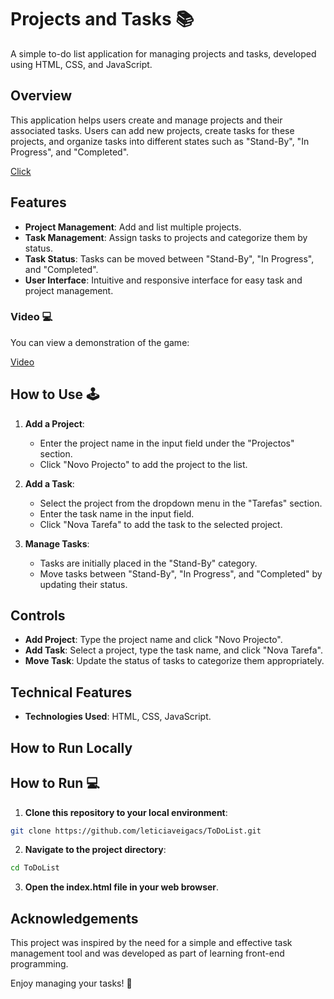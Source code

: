 
# Projects and Tasks  📚
 
A simple to-do list application for managing projects and tasks, developed using HTML, CSS, and JavaScript.

## Overview

This application helps users create and manage projects and their associated tasks. Users can add new projects, create tasks for these projects, and organize tasks into different states such as "Stand-By", "In Progress", and "Completed".

[Click](https://leticiaveigacs.github.io/ToDoList)


## Features

- **Project Management**: Add and list multiple projects.
- **Task Management**: Assign tasks to projects and categorize them by status.
- **Task Status**: Tasks can be moved between "Stand-By", "In Progress", and "Completed".
- **User Interface**: Intuitive and responsive interface for easy task and project management.

### Video 💻

You can view a demonstration of the game:

[Video](https://github.com/leticiaveigacs/memoryGame/issues/1#issue-2410707928)


## How to Use 🕹️

1. **Add a Project**:
   - Enter the project name in the input field under the "Projectos" section.
   - Click "Novo Projecto" to add the project to the list.

2. **Add a Task**:
   - Select the project from the dropdown menu in the "Tarefas" section.
   - Enter the task name in the input field.
   - Click "Nova Tarefa" to add the task to the selected project.

3. **Manage Tasks**:
   - Tasks are initially placed in the "Stand-By" category.
   - Move tasks between "Stand-By", "In Progress", and "Completed" by updating their status.

## Controls

- **Add Project**: Type the project name and click "Novo Projecto".
- **Add Task**: Select a project, type the task name, and click "Nova Tarefa".
- **Move Task**: Update the status of tasks to categorize them appropriately.

## Technical Features

- **Technologies Used**: HTML, CSS, JavaScript.

## How to Run Locally

## How to Run 💻
1. **Clone this repository to your local environment**:
    
```bash
git clone https://github.com/leticiaveigacs/ToDoList.git
```

2. **Navigate to the project directory**:
    
```bash
cd ToDoList
```

3. **Open the index.html file in your web browser**.

## Acknowledgements

This project was inspired by the need for a simple and effective task management tool and was developed as part of learning front-end programming.

Enjoy managing your tasks! 🚀





